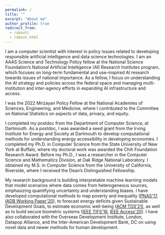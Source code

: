 ```yaml
---
permalink: /
title: ""
excerpt: "About me"
author_profile: true
redirect_from: 
  - /about/
  - /about.html
---
```


I am a computer scientist with interest in policy issues related to developing responsible artificial intelligence and data science technologies. I am an AAAS Science and Technology Policy fellow at the National Science Foundation’s National Artificial Intelligence (AI) Research Institutes program, which focuses on long-term fundamental and use-inspired AI research towards issues of national importance. As a fellow, I focus on understanding the AI strategy and policies across the federal space and managing multi-institution and inter-agency efforts in expanding AI infrastructure and access.
 
I was the 2022 Mirzayan Policy Fellow at the National Academies of Sciences, Engineering, and Medicine, where I contributed to the Committee on National Statistics on aspects of data, privacy, and equity. 
  
I completed my postdoc from the Department of Computer Science, at Dartmouth. As a postdoc, I was awarded a seed grant from the Irving Institute for Energy and Society at Dartmouth to develop computational methods for understanding energy accessibility in developing economies. I completed my Ph.D. in Computer Science from the State University of New York at Buffalo, where my doctoral work was awarded the Chih Foundation Research Award. Before my Ph.D., I was a researcher in the Computer Science and Mathematics Division, at Oak Ridge National Laboratory. I obtained my M.S. in Computer Science from the University of California, Riverside, where I received the Dean’s Distinguished Fellowship. 

My research background is building interpretable machine learning models that model scenarios where data comes from heterogeneous sources, emphasizing quantifying uncertainty and understanding biases. I have developed computational methods to map poverty and inequality (<a href="https://www.pnas.org/content/114/46/E9783">PNAS'17</a>, <a href="https://publications.iadb.org/en/estimating-and-forecasting-income-poverty-and-inequality-in-haiti-using-satellite-imagery-and-mobile-phone-data">IADB Working Paper'20</a>), to forecast energy deficits given Sustainable Development Goals, to estimate economic well-being (<a href="https://dl.acm.org/doi/10.1145/3498332">ACM TDS'21)</a>, as well as to build secure biometric systems (<a href="assets/docs/ieee_tifs.pdf">IEEE TIFS'16</a>, <a href="https://ieeexplore.ieee.org/document/9157880">IEEE Access'20</a>). I have also collaborated with the Overseas Development Institute, London, Datapop Alliance, and the Inter-American Development Bank, DC on using novel data and newer methods for human development.

